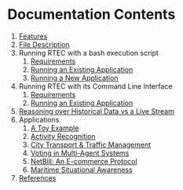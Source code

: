 # Documentation Contents

1. [Features](features.md)
2. [File Description](file-description.md)
3. Running RTEC with a bash execution script
   1. [Requirements](requirements.md)
   2. [Running an Existing Application](existing-apps.md) 
   3. [Running a New Application](new-apps.md)
4. Running RTEC with its Command Line Interface 
   1. [Requirements](cli-requirements.md)
   2. [Running an Existing Application](cli-existing-apps.md)
5. [Reasoning over Historical Data vs a Live Stream](input_mode.md)
6. Applications
   1. [A Toy Example](../examples/toy/toy_readme.md) 
   2. [Activity Recognition](../examples/caviar/caviar_readme.md)
   3. [City Transport & Traffic Management](../examples/ctm/ctm_readme.md)
   4. [Voting in Multi-Agent Systems](../examples/voting/voting_readme.md)
   5. [NetBill: An E-commerce Protocol](../examples/netbill/netbill_readme.md)
   6. [Maritime Situational Awareness](../examples/maritime/maritime_readme.md)
7. [References](references.md)

